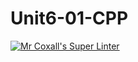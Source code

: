 # Unit6-01-CPP
[![Mr Coxall's Super Linter](https://github.com/ICS3U-C-Programming-GustavI/Unit6-01-CPP/workflows/Mr%20Coxall's%20Super%20Linter/badge.svg)](https://github.com/ICS3U-C-Programming-GustavI/Unit6-01-CPP/actions/)
